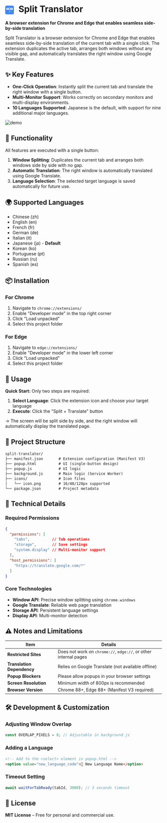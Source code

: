 # <img src="icons/icon.png" alt="Split Translator" width="28" height="28" style="vertical-align: middle; margin-right: 8px;"> Split Translator

**A browser extension for Chrome and Edge that enables seamless side-by-side translation**

Split Translator is a browser extension for Chrome and Edge that enables seamless side-by-side translation of the current tab with a single click. The extension duplicates the active tab, arranges both windows without any visible gap, and automatically translates the right window using Google Translate.

## ✨ Key Features

- **One-Click Operation**: Instantly split the current tab and translate the right window with a single button.
- **Multi-Monitor Support**: Works correctly on secondary monitors and multi-display environments.
- **10 Languages Supported**: Japanese is the default, with support for nine additional major languages.

![demo](split-translator-demo.gif)

## 🎯 Functionality

All features are executed with a single button:

1. **Window Splitting**: Duplicates the current tab and arranges both windows side by side with no gap.
2. **Automatic Translation**: The right window is automatically translated using Google Translate.
3. **Language Selection**: The selected target language is saved automatically for future use.

## 🌍 Supported Languages

- Chinese (zh)
- English (en)
- French (fr)
- German (de)
- Italian (it)
- Japanese (ja) - **Default**
- Korean (ko)
- Portuguese (pt)
- Russian (ru)
- Spanish (es)

## 📦 Installation

### For Chrome

1. Navigate to `chrome://extensions/`
2. Enable "Developer mode" in the top right corner
3. Click "Load unpacked"
4. Select this project folder

### For Edge

1. Navigate to `edge://extensions/`
2. Enable "Developer mode" in the lower left corner
3. Click "Load unpacked"
4. Select this project folder

## 🚀 Usage

**Quick Start:** Only two steps are required:

1. **Select Language**: Click the extension icon and choose your target language
2. **Execute**: Click the "Split + Translate" button

→ The screen will be split side by side, and the right window will automatically display the translated page.

## 📁 Project Structure

```
split-translator/
├── manifest.json       # Extension configuration (Manifest V3)
├── popup.html          # UI (single-button design)
├── popup.js            # UI logic
├── background.js       # Main logic (Service Worker)
├── icons/              # Icon files
│   └── icon.png        # 16/48/128px supported
└── package.json        # Project metadata
```

## 🔧 Technical Details

### Required Permissions
```json
{
  "permissions": [
    "tabs",          // Tab operations
    "storage",       // Save settings
    "system.display" // Multi-monitor support
  ],
  "host_permissions": [
    "https://translate.google.com/*"
  ]
}
```

### Core Technologies
- **Window API**: Precise window splitting using `chrome.windows`
- **Google Translate**: Reliable web page translation
- **Storage API**: Persistent language settings
- **Display API**: Multi-monitor detection

## ⚠️ Notes and Limitations

| Item | Details |
|------|---------|
| **Restricted Sites** | Does not work on `chrome://`, `edge://`, or other internal pages |
| **Translation Dependency** | Relies on Google Translate (not available offline) |
| **Popup Blockers** | Please allow popups in your browser settings |
| **Screen Resolution** | Minimum width of 800px is recommended |
| **Browser Version** | Chrome 88+, Edge 88+ (Manifest V3 required) |

## 🛠️ Development & Customization

### Adjusting Window Overlap
```javascript
const OVERLAP_PIXELS = 8; // Adjustable in background.js
```

### Adding a Language
```html
<!-- Add to the <select> element in popup.html -->
<option value="new_language_code">🏁 New Language Name</option>
```

### Timeout Setting
```javascript
await waitForTabReady(tabId, 3000); // 3 seconds timeout
```

## 📄 License

**MIT License** – Free for personal and commercial use.
